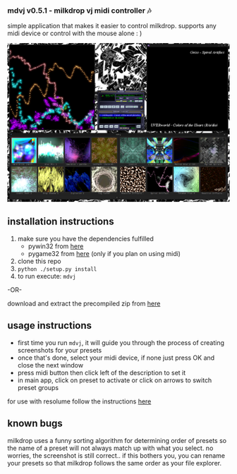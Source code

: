 ### mdvj v0.5.1 - milkdrop vj midi controller :notes:

simple application that makes it easier to control milkdrop. supports any midi device or control with the mouse alone : )

![preview](https://raw.githubusercontent.com/pussinboot/mdvj/master/preview.PNG)

## installation instructions

1. make sure you have the dependencies fulfilled
	- pywin32 from [here](http://sourceforge.net/projects/pywin32/)
	- pygame32 from [here](http://www.lfd.uci.edu/~gohlke/pythonlibs/#pygame) (only if you plan on using midi)
2. clone this repo
3. `python ./setup.py install`
4. to run execute: `mdvj`

-OR-

download and extract the precompiled zip from [here](https://github.com/pussinboot/mdvj/releases/tag/0.5.1)

## usage instructions

- first time you run `mdvj`, it will guide you through the process of creating screenshots for your presets
- once that's done, select your midi device, if none just press OK and close the next window
- press midi button then click left of the description to set it
- in main app, click on preset to activate or click on arrows to switch preset groups

for use with resolume follow the instructions [here](https://github.com/pussinboot/mdvj/blob/master/resolume.md)

## known bugs

milkdrop uses a funny sorting algorithm for determining order of presets so the name of a preset will not always match up with what you select.
no worries, the screenshot is still correct.. if this bothers you, you can rename your presets so that milkdrop follows the same order as your file explorer.

